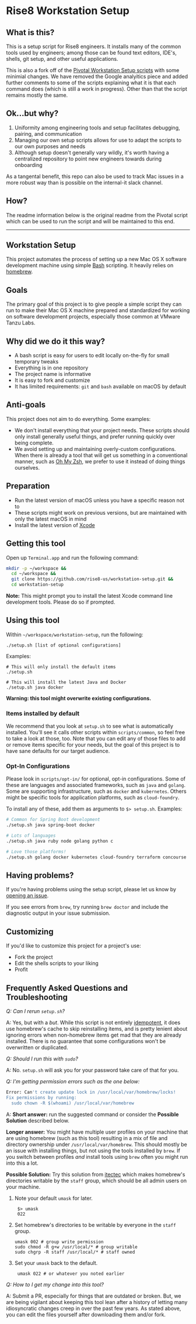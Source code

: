 # Rise8 Workstation Setup
## What is this?
This is a setup script for Rise8 engineers. It installs many of the common tools used by engineers; among those can be found text editors, IDE's, shells, git setup, and other useful applications.

This is also a fork off of the [Pivotal Workstation Setup scripts](https://github.com/pivotal/workstation-setup) with some minimial changes. We have removed the Google analyitics piece and added further comments to some of the scripts explaining what it is that each command does (which is still a work in progress). Other than that the script remains mostly the same.

## Ok...but why?
1. Uniformity among engineering tools and setup facilitates debugging, pairing, and communication
2. Managing our own setup scripts allows for use to adapt the scripts to our own purposes and needs
3. Although setup doesn't generally vary wildly, it's worth having a centralized repository to point new engineers towards during onboarding 

As a tangental benefit, this repo can also be used to track Mac issues in a more robust way than is possible on the internal-it slack channel.

## How?
The readme information below is the original readme from the Pivotal script which can be used to run the script and will be maintained to this end.

___

## Workstation Setup

This project automates the process of setting up a new Mac OS X software development machine using simple [Bash](https://www.gnu.org/software/bash/) scripting. It heavily relies on [homebrew](https://brew.sh/).

## Goals

The primary goal of this project is to give people a simple script they can run to make their Mac OS X machine prepared and standardized for working on software development projects, especially those common at VMware Tanzu Labs.

## Why did we do it this way?

 * A bash script is easy for users to edit locally on-the-fly for small temporary tweaks
 * Everything is in one repository
 * The project name is informative
 * It is easy to fork and customize
 * It has limited requirements: `git` and `bash` available on macOS by default

## Anti-goals

This project does not aim to do everything. Some examples:

 * We don't install everything that your project needs. These scripts should only install generally useful things, and prefer running quickly over being complete.
 * We avoid setting up and maintaining overly-custom configurations. When there is already a tool that will get us something in a conventional manner, such as [Oh My Zsh](https://ohmyz.sh/), we prefer to use it instead of doing things ourselves.

## Preparation

- Run the latest version of macOS unless you have a specific reason not to
- These scripts might work on previous versions, but are maintained with only the latest macOS in mind
- Install the latest version of [Xcode](https://developer.apple.com/xcode/)

## Getting this tool
Open up `Terminal.app` and run the following command:

```sh
mkdir -p ~/workspace &&
  cd ~/workspace &&
  git clone https://github.com/rise8-us/workstation-setup.git &&
  cd workstation-setup
```

**Note:** This might prompt you to install the latest Xcode command line development tools. Please do so if prompted. 

## Using this tool
Within `~/workspace/workstation-setup`, run the following:

```shell
./setup.sh [list of optional configurations]
```

Examples:
```shell
# This will only install the default items
./setup.sh 

# This will install the latest Java and Docker
./setup.sh java docker
```

**Warning: this tool might overwrite existing configurations.**

### Items installed by default
We recommend that you look at `setup.sh` to see what is automatically installed. You'll see it calls other scripts within `scripts/common`, so feel free to take a look at those, too. Note that you can edit any of those files to add or remove items specific for your needs, but the goal of this project is to have sane defaults for our target audience.

### Opt-In Configurations
Please look in `scripts/opt-in/` for optional, opt-in configurations. Some of these are languages and associated frameworks, such as `java` and `golang`. Some are supporting infrastructure, such as `docker` and `kubernetes`. Others might be specific tools for application platforms, such as `cloud-foundry`.

To install any of these, add them as arguments to `$> setup.sh`. Examples: 

```sh
# Common for Spring Boot development
./setup.sh java spring-boot docker

# Lots of languages
./setup.sh java ruby node golang python c

# Love those platforms!
./setup.sh golang docker kubernetes cloud-foundry terraform concourse
```

## Having problems?

If you're having problems using the setup script, please let us know by [opening an issue](https://github.com/rise8-us/workstation-setup/issues/new).

If you see errors from `brew`, try running `brew doctor` and include the diagnostic output in your issue submission.

## Customizing

If you'd like to customize this project for a project's use:

- Fork the project
- Edit the shells scripts to your liking
- Profit

## Frequently Asked Questions and Troubleshooting
_Q: Can I rerun `setup.sh`?_

A: Yes, but with a _but_. While this script is not entirely [idempotent](https://en.wikipedia.org/wiki/Idempotence), it does use homebrew's cache to skip reinstalling items, and is pretty lenient about ignoring errors when non-homebrew items get mad that they are already installed. There is no guarantee that some configurations won't be overwritten or duplicated. 

_Q: Should I run this with `sudo`?_

A: No. `setup.sh` will ask you for your password take care of that for you.

_Q: I'm getting permission errors such as the one below:_
```sh 
Error: Can't create update lock in /usr/local/var/homebrew/locks!
Fix permissions by running:
  sudo chown -R $(whoami) /usr/local/var/homebrew
```
A: **Short answer:** run the suggested command or consider the **Possible Solution** described below.

**Longer answer:** You might have multiple user profiles on your machine that are using homebrew (such as this tool) resulting in a mix of file and directory ownership under `/usr/local/var/homebrew`. This should mostly be an issue with installing things, but not using the tools installed by `brew`. If you switch between profiles _and_ install tools using `brew` often you might run into this a lot.

**Possible Solution:** Try this solution from [itectec](https://itectec.com/superuser/enable-multiple-users-to-install-software-using-homebrew/) which makes homebrew's directories writable by the `staff` group, which should be all admin users on your machine.

1. Note your default `umask` for later.

   ```shell
    $> umask
    022
    ```

2. Set homebrew's directories to be writable by everyone in the `staff` group.

    ```shell
    umask 002 # group write permission
    sudo chmod -R g+w /usr/local/* # group writable
    sudo chgrp -R staff /usr/local/* # staff owned
    ```

3. Set your `umask` back to the default.

   ```shell
    umask 022 # or whatever you noted earlier
   ```

_Q: How to I get my change into this tool?_

A: Submit a PR, especially for things that are outdated or broken. But, we are being vigilant about keeping this tool lean after a history of letting many idiosyncratic changes creep in over the past few years. As stated above, you can edit the files yourself after downloading them and/or fork.
